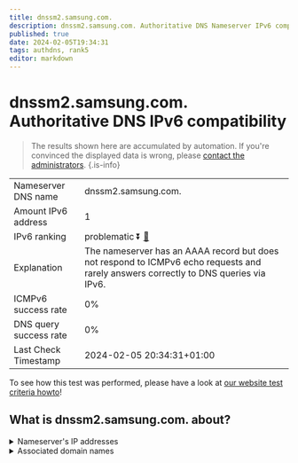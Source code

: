 ```yaml
---
title: dnssm2.samsung.com.
description: dnssm2.samsung.com. Authoritative DNS Nameserver IPv6 compatibility
published: true
date: 2024-02-05T19:34:31
tags: authdns, rank5
editor: markdown
---
```


# dnssm2.samsung.com. Authoritative DNS IPv6 compatibility

> The results shown here are accumulated by automation. If you're convinced the displayed data is wrong, please [contact the administrators](/howto/chat). 
{.is-info}




|   |   |
| - | - |
| Nameserver DNS name | dnssm2.samsung.com.
| Amount IPv6 address | 1
| IPv6 ranking | problematic :arrow_double_down: [🔗](/howto/ranking) |
| Explanation | The nameserver has an AAAA record but does not respond to ICMPv6 echo requests and rarely answers correctly to DNS queries via IPv6. |
| ICMPv6 success rate | 0%|
| DNS query success rate | 0% |
| Last Check Timestamp | 2024-02-05 20:34:31+01:00 |

To see how this test was performed, please have a look at [our website test criteria howto](/howto/testcriteria/authdns)!


## What is dnssm2.samsung.com. about?




<details>
<summary>Nameserver's IP addresses</summary>

2001:330:a:300b:112:107:53:58

</details>



<details>
<summary>Associated domain names</summary>

www.samsung.com

</details>
